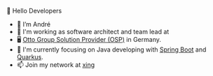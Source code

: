 👋 Hello Developers 

- 👨 I’m André 
- 🔨 I'm working as software architect and team lead at 
- 🖥️ [Otto Group Solution Provider (OSP)](https://www.osp.de) in Germany. 
- 🌱 I'm currently focusing on Java developing with [Spring Boot](https://spring.io/projects/spring-boot) and [Quarkus](https://quarkus.io).
- 📫 Join my network at [xing](https://www.xing.com/profile/Andre_Kullmann)

<!---
- 💞️ I’m looking to collaborate on ...
andrekullmann/andrekullmann is a ✨ special ✨ repository because its `README.md` (this file) appears on your GitHub profile.
You can click the Preview link to take a look at your changes.
--->
